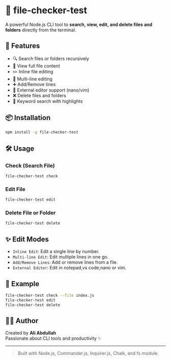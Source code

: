 
# 📂 file-checker-test

A powerful Node.js CLI tool to **search, view, edit, and delete files and folders** directly from the terminal.

## 🚀 Features

- 🔍 Search files or folders recursively
- 📄 View full file content
- ✏️ Inline file editing
- 📝 Multi-line editing
- ➕ Add/Remove lines
- 📂 External editor support (nano/vim)
- ❌ Delete files and folders
- 🧠 Keyword search with highlights

## 📦 Installation

```bash
npm install -g file-checker-test
```

## 🛠 Usage

### Check (Search File)
```bash
file-checker-test check
```

### Edit File
```bash
file-checker-test edit
```

### Delete File or Folder
```bash
file-checker-test delete
```

## ✨ Edit Modes

- `Inline Edit`: Edit a single line by number.
- `Multi-line Edit`: Edit multiple lines in one go.
- `Add/Remove Lines`: Add or remove lines from a file.
- `External Editor`: Edit in notepad,vs code,nano or vim.

## 📂 Example

```bash
file-checker-test check --file index.js
file-checker-test edit
file-checker-test delete
```

## 🧑‍💻 Author

Created by **Ali Abdullah**  
Passionate about CLI tools and productivity ✨

---

> Built with Node.js, Commander.js, Inquirer.js, Chalk, and fs module.
